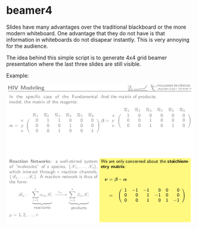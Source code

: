 # beamer4

Slides have many advantages over the traditional blackboard or the more modern whiteboard. One advantage that they do not have is that information in whiteboards do not disapear instantly. This is very annoying for the audience.

The idea behind this simple script is to generate 4x4 grid beamer presentation where the last three slides are still visible.

Example:

![Document example](example.png)
